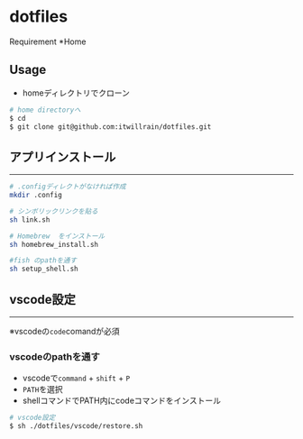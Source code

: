 # dotfiles

Requirement
*Home

## Usage

* homeディレクトリでクローン

```bash
# home directoryへ
$ cd
$ git clone git@github.com:itwillrain/dotfiles.git
```

## アプリインストール

---

```bash
# .configディレクトがなければ作成
mkdir .config

# シンボリックリンクを貼る
sh link.sh

# Homebrew  をインストール
sh homebrew_install.sh

#fish のpathを通す
sh setup_shell.sh
```

## vscode設定

---

※vscodeの`code`comandが必須

### vscodeのpathを通す

* vscodeで`command` + `shift` + `P`
* `PATH`を選択
* shellコマンドでPATH内にcodeコマンドをインストール

```bash
# vscode設定
$ sh ./dotfiles/vscode/restore.sh
```

<br>
